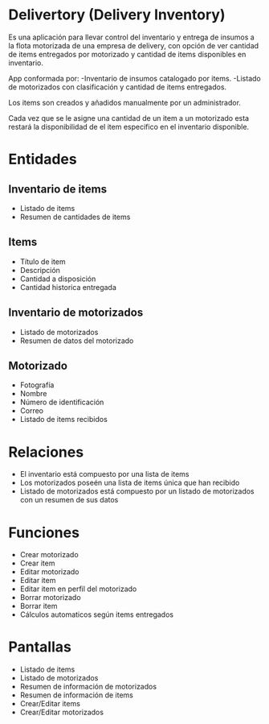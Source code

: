 # Delivertory (Delivery Inventory)

Es una aplicación para llevar control del inventario y entrega de insumos a la flota motorizada de una empresa de delivery, con opción de ver cantidad de items entregados por motorizado y cantidad de items disponibles en inventario.

App conformada por:
-Inventario de insumos catalogado por items.
-Listado de motorizados con clasificación y cantidad de items entregados.

Los items son creados y añadidos manualmente por un administrador.

Cada vez que se le asigne una cantidad de un item a un motorizado esta restará la disponibilidad de el item especifico en el inventario disponible.


# Entidades

## Inventario de items

- Listado de items
- Resumen de cantidades de items

## Items

- Título de item
- Descripción
- Cantidad a disposición
- Cantidad historica entregada

## Inventario de motorizados

- Listado de motorizados
- Resumen de datos del motorizado

## Motorizado

- Fotografía
- Nombre
- Número de identificación
- Correo
- Listado de items recibidos

# Relaciones

- El inventario está compuesto por una lista de items
- Los motorizados poseén una lista de items única que han recibido
- Listado de motorizados está compuesto por un listado de motorizados con un resumen de sus datos

# Funciones

- Crear motorizado
- Crear item
- Editar motorizado
- Editar item
- Editar item en perfil del motorizado
- Borrar motorizado
- Borrar item
- Cálculos automaticos según items entregados

# Pantallas

- Listado de items
- Listado de motorizados
- Resumen de información de motorizados
- Resumen de información de items
- Crear/Editar items
- Crear/Editar motorizados
